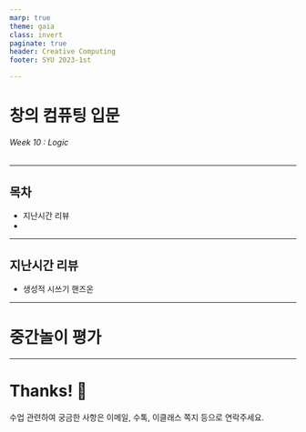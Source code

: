 ```yaml
---
marp: true
theme: gaia
class: invert
paginate: true
header: Creative Computing
footer: SYU 2023-1st

---
```

<!--
_class: lead
_paginate: false
-->
# **창의 컴퓨팅 입문**
###### Week 10 : Logic

---
## 목차
* 지난시간 리뷰
* 

---
## 지난시간 리뷰
* 생성적 시쓰기 핸즈온

---
<!--
_class: lead
_paginate: false
-->
# 중간놀이 평가

---
<!--
_class: lead
_paginate: false
-->
# Thanks! 🎉 

수업 관련하여 궁금한 사항은 
이메일, 수톡, 이클래스 쪽지 등으로 연락주세요.